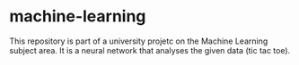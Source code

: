 # machine-learning

This repository is part of a university projetc on the Machine Learning subject area. 
It is a neural network that analyses the given data (tic tac toe).

